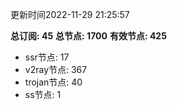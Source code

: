 更新时间2022-11-29 21:25:57

**总订阅: 45**
**总节点: 1700**
**有效节点: 425**
- ssr节点: 17
- v2ray节点: 367
- trojan节点: 40
- ss节点: 1
